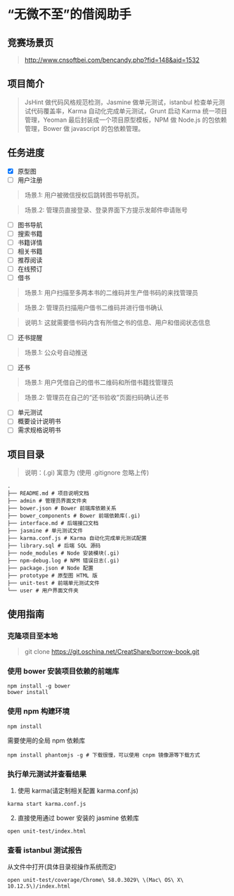 # “无微不至”的借阅助手

## 竞赛场景页

> http://www.cnsoftbei.com/bencandy.php?fid=148&aid=1532

## 项目简介

> JsHint 做代码风格规范检测，Jasmine 做单元测试，istanbul 检查单元测试代码覆盖率，Karma 自动化完成单元测试，Grunt 启动 Karma 统一项目管理，Yeoman 最后封装成一个项目原型模板，NPM 做 Node.js 的包依赖管理，Bower 做 javascript 的包依赖管理。

## 任务进度

- [X] 原型图
- [ ] 用户注册

> 场景.1: 用户被微信授权后跳转图书导航页。

> 场景.2: 管理员直接登录、登录界面下方提示发邮件申请账号

- [ ] 图书导航
- [ ] 搜索书籍
- [ ] 书籍详情
- [ ] 相关书籍
- [ ] 推荐阅读
- [ ] 在线预订
- [ ] 借书

> 场景.1: 用户扫描至多两本书的二维码并生产借书码的来找管理员

> 场景.2: 管理员扫描用户借书二维码并进行借书确认

> 说明.1: 这就需要借书码内含有所借之书的信息、用户和借阅状态信息

- [ ] 还书提醒

> 场景.1: 公众号自动推送

- [ ] 还书

> 场景.1: 用户凭借自己的借书二维码和所借书籍找管理员

> 场景.2: 管理员在自己的“还书验收”页面扫码确认还书

- [ ] 单元测试
- [ ] 概要设计说明书
- [ ] 需求规格说明书

## 项目目录

> 说明：(.gi) 寓意为 (使用 .gitignore 忽略上传)

```
.
├── README.md # 项目说明文档
├── admin # 管理员界面文件夹
├── bower.json # Bower 前端库依赖关系
├── bower_components # Bower 前端依赖库(.gi)
├── interface.md # 后端接口文档
├── jasmine # 单元测试文件
├── karma.conf.js # Karma 自动化完成单元测试配置
├── library.sql # 后端 SQL 源码
├── node_modules # Node 安装模块(.gi)
├── npm-debug.log # NPM 错误日志(.gi)
├── package.json # Node 配置
├── prototype # 原型图 HTML 版
├── unit-test # 前端单元测试文件
└── user # 用户界面文件夹
```

## 使用指南

### 克隆项目至本地

> git clone https://git.oschina.net/CreatShare/borrow-book.git

### 使用 bower 安装项目依赖的前端库

```
npm install -g bower
bower install
```

### 使用 npm 构建环境

```
npm install
```

需要使用的全局 npm 依赖库

```
npm install phantomjs -g # 下载很慢，可以使用 cnpm 镜像源等下载方式
```

### 执行单元测试并查看结果

1. 使用 karma(请定制相关配置 karma.conf.js)

```
karma start karma.conf.js
```

2. 直接使用通过 bower 安装的 jasmine 依赖库 

```
open unit-test/index.html
```

### 查看 istanbul 测试报告

从文件中打开(具体目录视操作系统而定)

```
open unit-test/coverage/Chrome\ 58.0.3029\ \(Mac\ OS\ X\ 10.12.5\)/index.html
```
